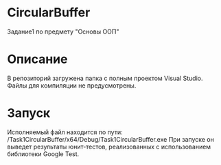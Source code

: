 # CircularBuffer
Задание1 по предмету "Основы ООП"

# Описание
В репозиторий загружена папка с полным проектом Visual Studio.
Файлы для компиляции не предусмотрены.

# Запуск
Исполняемый файл находится по пути: /Task1CircularBuffer/x64/Debug/Task1CircularBuffer.exe
При запуске он выведет результаты юнит-тестов, реализованных с использованием библиотеки Google Test.
